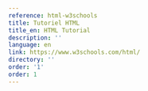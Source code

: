 ```yaml
---
reference: html-w3schools
title: Tutoriel HTML
title_en: HTML Tutorial
description: ''
language: en
link: https://www.w3schools.com/html/
directory: ''
order: '1'
order: 1
---
```

